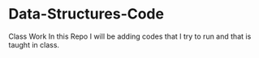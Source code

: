 # Data-Structures-Code
Class Work
In this Repo I will be adding codes that I try to run and that is taught in class.
